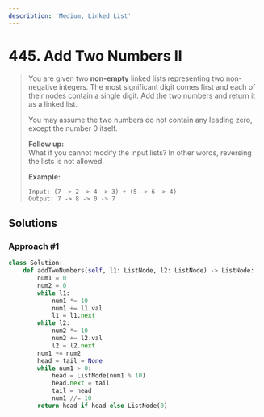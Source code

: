 ```yaml
---
description: 'Medium, Linked List'
---
```


# 445. Add Two Numbers II

> You are given two **non-empty** linked lists representing two non-negative integers. The most significant digit comes first and each of their nodes contain a single digit. Add the two numbers and return it as a linked list.
>
> You may assume the two numbers do not contain any leading zero, except the number 0 itself.
>
> **Follow up:**  
> What if you cannot modify the input lists? In other words, reversing the lists is not allowed.
>
> **Example:**
>
> ```text
> Input: (7 -> 2 -> 4 -> 3) + (5 -> 6 -> 4)
> Output: 7 -> 8 -> 0 -> 7
> ```

## Solutions

### Approach \#1

```python
class Solution:
    def addTwoNumbers(self, l1: ListNode, l2: ListNode) -> ListNode:
        num1 = 0
        num2 = 0
        while l1:
            num1 *= 10 
            num1 += l1.val 
            l1 = l1.next
        while l2: 
            num2 *= 10
            num2 += l2.val
            l2 = l2.next
        num1 += num2
        head = tail = None
        while num1 > 0:
            head = ListNode(num1 % 10)
            head.next = tail
            tail = head
            num1 //= 10
        return head if head else ListNode(0)
```

